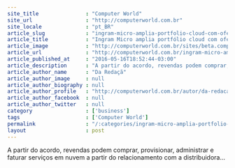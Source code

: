 ```yaml
---
site_title               : "Computer World"
site_url                 : "http://computerworld.com.br"
site_locale              : "pt_BR"
article_slug             : "ingram-micro-amplia-portfolio-cloud-com-oferta-de-ibm-softlayer-no-brasil"
article_title            : "Ingram Micro amplia portfólio cloud com oferta de IBM Softlayer no Brasil"
article_image            : "http://computerworld.com.br/sites/beta.computerworld.com.br/files/news_articles/cloud-network-composite.jpg"
article_url              : "http://computerworld.com.br/ingram-micro-amplia-portfolio-cloud-com-oferta-de-ibm-softlayer-no-brasil"
article_published_at     : "2016-05-16T18:52:44-03:00"
article_description      : "A partir do acordo, revendas podem comprar, provisionar, administrar e faturar serviços em nuvem a partir do relacionamento com a distribuidora..."
article_author_name      : "Da Redaçã"
article_author_image     : null
article_author_biography : null
article_author_profile   : "http://computerworld.com.br/autor/da-redacao"
article_author_facebook  : null
article_author_twitter   : null
category                 : ['business']
tags                     : ['Computer World']
permalink                : "/:categories/ingram-micro-amplia-portfolio-cloud-com-oferta-de-ibm-softlayer-no-brasil/"
layout                   : post
---
```


A partir do acordo, revendas podem comprar, provisionar, administrar e faturar serviços em nuvem a partir do relacionamento com a distribuidora...
